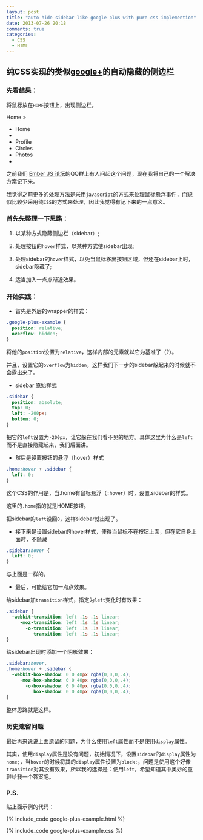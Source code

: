 ```yaml
---
layout: post
title: "auto hide sidebar like google plus with pure css implemention"
date: 2013-07-26 20:18
comments: true
categories:
  - CSS
  - HTML
---
```


## 纯CSS实现的类似[google+](https://plus.google.com/)的自动隐藏的侧边栏

<link href="/stylesheets/google-plus-example.css" rel="stylesheet"></link>

### 先看结果：

将鼠标放在`HOME`按钮上，出现侧边栏。

<div class="example google-plus-example">
  <div class="nav">
    <div class="home">
      <span class="icon icon-home"></span>
      <span>Home</span>
      <span>></span>
    </div>
    <div class="sidebar">
      <ul>
        <li>
          <span class="icon icon-home"></span>
          <span>Home</span>
        </li>
        <li class="devider"></li>
        <li>
          <span class="icon icon-profile"></span>
          <span>Profile</span>
        </li>
        <li>
          <span class="icon icon-circles"></span>
          <span>Circles</span>
        </li>
        <li>
          <span class="icon icon-photos"></span>
          <span>Photos</span>
        </li>
        <li class="divider"></li>
      </ul>
    </div>
  </div>
</div>

<!-- more -->

之前我们 [Ember JS 论坛](http://discuss.emberjs.cn)的QQ群上有人问起这个问题，现在我将自己的一个解决方案记下来。

我觉得之前更多的处理方法是采用`javascript`的方式来处理鼠标悬浮事件，而貌似比较少采用纯`CSS`的方式来处理，因此我觉得有记下来的一点意义。

### 首先先整理一下思路：

  1. 以某种方式隐藏侧边栏（sidebar）;

  1. 处理按钮的`hover`样式，以某种方式使sidebar出现;

  1. 处理sidebar的`hover`样式，以免当鼠标移出按钮区域，但还在sidebar上时，sidebar隐藏了;

  1. 适当加入一点点渐近效果。

### 开始实践：

* 首先是外层的wrapper的样式：

```css
.google-plus-example {
  position: relative;
  overflow: hidden;
}
```

将他的`position`设置为`relative`，这样内部的元素就以它为基准了（?）。

并且，设置它的`overflow`为`hidden`，这样我们下一步的sidebar躲起来的时候就不会露出来了。

* sidebar 原始样式

```css
.sidebar {
  position: absolute;
  top: 0;
  left: -200px;
  bottom: 0;
}
```

把它的`left`设置为`-200px`，让它躲在我们看不见的地方。具体这里为什么是`left`而不是直接隐藏起来，我们后面讲。

* 然后是设置按钮的悬浮（hover）样式

```css
.home:hover + .sidebar {
  left: 0;
}
```

这个CSS的作用是，当.home有鼠标悬浮（`:hover`）时，设置.sidebar的样式。

这里的`.home`指的就是HOME按钮。

把sidebar的`left`设回`0`，这样sidebar就出现了。

* 接下来是设置sidebar的hover样式，使得当鼠标不在按钮上面，但在它自身上面时，不隐藏
```css
.sidebar:hover {
  left: 0;
}
```

与上面是一样的。

* 最后，可能给它加一点点效果。

给sidebar加`transition`样式，指定为`left`变化时有效果：

```css
.sidebar {
  -webkit-transition: left .1s .1s linear;
     -moz-transition: left .1s .1s linear;
       -o-transition: left .1s .1s linear;
          transition: left .1s .1s linear;
}
```

给sidebar出现时添加一个阴影效果：
```css
.sidebar:hover,
.home:hover + .sidebar {
  -webkit-box-shadow: 0 0 40px rgba(0,0,0,.4);
     -moz-box-shadow: 0 0 40px rgba(0,0,0,.4);
       -o-box-shadow: 0 0 40px rgba(0,0,0,.4);
          box-shadow: 0 0 40px rgba(0,0,0,.4);
}

```

整体思路就是这样。

### 历史遗留问题

最后再来说说上面遗留的问题，为什么使用`left`属性而不是使用`display`属性。

其实，使用`display`属性是没有问题，初始情况下，设置`sidebar`的`display`属性为`none;`，当`hover`的时候将其的`display`属性设置为`block;`，问题是使用这个好像`transition`对其没有效果，所以我的选择是：使用`left`。希望知道其中奥妙的童鞋给我一个答案吧。

### P.S.

贴上面示例的代码：

{% include_code google-plus-example.html %}

{% include_code google-plus-example.css %}
